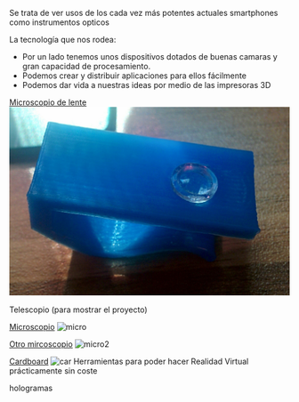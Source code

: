 Se trata de ver usos de los cada vez más potentes actuales smartphones como instrumentos opticos

La tecnología que nos rodea:

* Por un lado tenemos unos dispositivos dotados de buenas camaras y gran capacidad de procesamiento.
* Podemos crear y  distribuir aplicaciones para ellos fácilmente
* Podemos dar vida a nuestras ideas por medio de las  impresoras 3D

[Microscopio de lente](http://www.thingiverse.com/thing:1044368)
![clip](./images/micro_clip.jpg)

Telescopio (para mostrar el proyecto)

[Microscopio](http://www.thingiverse.com/thing:77450)
![micro](http://thingiverse-production-new.s3.amazonaws.com/renders/43/39/e7/b7/7a/IMG_1864_preview_featured.jpg)

[Otro mircoscopio](http://www.thingiverse.com/thing:822315)
![micro2](http://thingiverse-production-new.s3.amazonaws.com/renders/00/46/fd/41/b8/IMG_20150509_080531056_preview_featured.jpg)

[Cardboard](https://www.google.com/get/cardboard/)
![car](http://www.greenlightgames.co.uk/wp-content/uploads/2015/05/google-cardboard.jpg)
Herramientas para poder hacer Realidad Virtual prácticamente sin coste

hologramas
